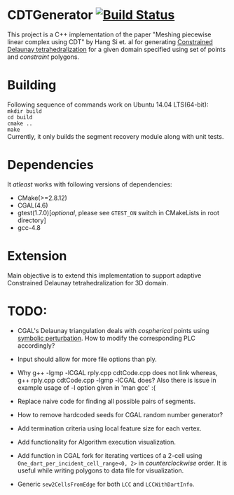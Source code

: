 # CDTGenerator [![Build Status](https://travis-ci.org/pranavkantgaur/CDTGenerator.svg?branch=master)](https://travis-ci.org/pranavkantgaur/CDTGenerator)
This project is a C++ implementation of the paper "Meshing piecewise linear complex using CDT" by Hang Si et. al for generating [Constrained Delaunay tetrahedralization](http://en.wikipedia.org/wiki/Constrained_Delaunay_triangulation) for a given domain specified using set of points and _constraint_ polygons.

# Building
Following sequence of commands work on Ubuntu 14.04 LTS(64-bit):  
```mkdir build```  
```cd build```  
```cmake ..```  
```make ```  
Currently, it only builds the segment recovery module along with unit tests.  

# Dependencies
It _atleast_ works with following versions of dependencies:
* CMake(>=2.8.12) 
* CGAL(4.6)
* gtest(1.7.0)[_optional_, please see ```GTEST_ON``` switch in CMakeLists in root directory]
* gcc-4.8

# Extension
Main objective is to extend this implementation to support adaptive Constrained Delaunay tetrahedralization for 3D domain.

# TODO:

* CGAL's Delaunay triangulation deals with _cospherical_ points using [symbolic perturbation](https://hal.inria.fr/inria-00166710/file/soda.pdf). How to modify the corresponding PLC accordingly?

* Input should allow for more file options than ply.

* Why g++ -lgmp -lCGAL rply.cpp cdtCode.cpp does not link whereas, g++ rply.cpp cdtCode.cpp -lgmp -lCGAL does? Also there is issue in example usage of -l option given in 'man gcc' :(

* Replace naive code for finding all possible pairs of segments.

* How to remove hardcoded seeds for CGAL random number generator?

* Add termination criteria using local feature size for each vertex.

* Add functionality for Algorithm execution visualization. 

* Add function in CGAL fork for iterating vertices of a 2-cell using ```One_dart_per_incident_cell_range<0, 2>``` in _counterclockwise_ order. It is useful while writing polygons to data file for visualization.

* Generic ```sew2CellsFromEdge``` for both ```LCC``` and ```LCCWithDartInfo```.

